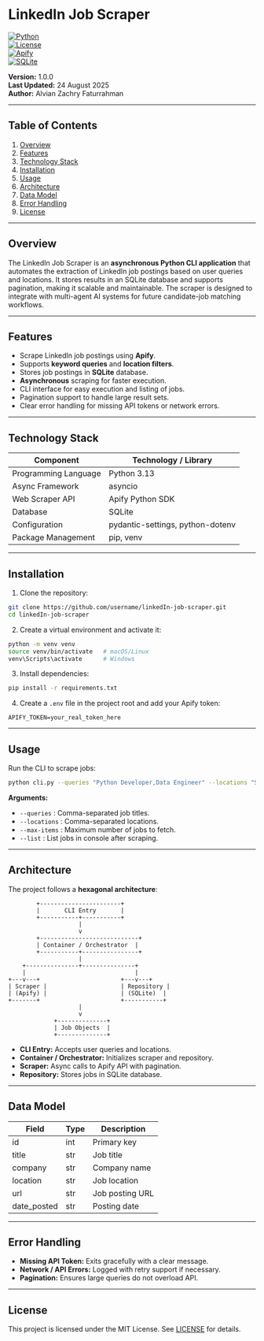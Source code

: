 # LinkedIn Job Scraper

[![Python](https://img.shields.io/badge/python-3.13-blue?logo=python)](https://www.python.org/)  
[![License](https://img.shields.io/badge/license-MIT-green)](LICENSE)  
[![Apify](https://img.shields.io/badge/Apify-LinkedIn%20Scraper-orange)](https://apify.com/)  
[![SQLite](https://img.shields.io/badge/SQLite-Database-lightgrey)](https://www.sqlite.org/docs.html)  

**Version:** 1.0.0  
**Last Updated:** 24 August 2025  
**Author:** Alvian Zachry Faturrahman 

---

## Table of Contents
1. [Overview](#overview)  
2. [Features](#features)  
3. [Technology Stack](#technology-stack)  
4. [Installation](#installation)  
5. [Usage](#usage)  
6. [Architecture](#architecture)  
7. [Data Model](#data-model)  
8. [Error Handling](#error-handling)  
9. [License](#license)  

---

## Overview
The LinkedIn Job Scraper is an **asynchronous Python CLI application** that automates the extraction of LinkedIn job postings based on user queries and locations. It stores results in an SQLite database and supports pagination, making it scalable and maintainable. The scraper is designed to integrate with multi-agent AI systems for future candidate-job matching workflows.

---

## Features
- Scrape LinkedIn job postings using **Apify**.  
- Supports **keyword queries** and **location filters**.  
- Stores job postings in **SQLite** database.  
- **Asynchronous** scraping for faster execution.  
- CLI interface for easy execution and listing of jobs.  
- Pagination support to handle large result sets.  
- Clear error handling for missing API tokens or network errors.

---

## Technology Stack
| Component             | Technology / Library |
|-----------------------|-------------------|
| Programming Language  | Python 3.13        |
| Async Framework       | asyncio            |
| Web Scraper API       | Apify Python SDK   |
| Database              | SQLite             |
| Configuration         | pydantic-settings, python-dotenv |
| Package Management    | pip, venv          |

---

## Installation
1. Clone the repository:

```bash
git clone https://github.com/username/linkedIn-job-scraper.git
cd linkedIn-job-scraper
````

2. Create a virtual environment and activate it:

```bash
python -m venv venv
source venv/bin/activate   # macOS/Linux
venv\Scripts\activate      # Windows
```

3. Install dependencies:

```bash
pip install -r requirements.txt
```

4. Create a `.env` file in the project root and add your Apify token:

```
APIFY_TOKEN=your_real_token_here
```

---

## Usage

Run the CLI to scrape jobs:

```bash
python cli.py --queries "Python Developer,Data Engineer" --locations "Singapore,Jakarta" --max-items 10 --list
```

**Arguments:**

* `--queries` : Comma-separated job titles.
* `--locations` : Comma-separated locations.
* `--max-items` : Maximum number of jobs to fetch.
* `--list` : List jobs in console after scraping.

---

## Architecture

The project follows a **hexagonal architecture**:

```
        +-----------------------+
        |       CLI Entry       |
        +-----------+-----------+
                    |
                    v
        +----------------------------+
        | Container / Orchestrator  |
        +-----------+----------------+
                    |
    +---------------+---------------+
    |                               |
+---v---+                       +---v---+
| Scraper |                     | Repository |
| (Apify) |                     | (SQLite)  |
+-------+                       +-----------+
                    |
                    v
             +--------------+
             | Job Objects  |
             +--------------+
```

* **CLI Entry:** Accepts user queries and locations.
* **Container / Orchestrator:** Initializes scraper and repository.
* **Scraper:** Async calls to Apify API with pagination.
* **Repository:** Stores jobs in SQLite database.

---

## Data Model

| Field        | Type | Description     |
| ------------ | ---- | --------------- |
| id           | int  | Primary key     |
| title        | str  | Job title       |
| company      | str  | Company name    |
| location     | str  | Job location    |
| url          | str  | Job posting URL |
| date\_posted | str  | Posting date    |

---

## Error Handling

* **Missing API Token:** Exits gracefully with a clear message.
* **Network / API Errors:** Logged with retry support if necessary.
* **Pagination:** Ensures large queries do not overload API.

---

## License

This project is licensed under the MIT License. See [LICENSE](LICENSE) for details.